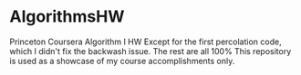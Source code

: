 # AlgorithmsHW
Princeton Coursera Algorithm I HW
Except for the first percolation code, which I didn't fix the backwash issue. The rest are all 100%
This repository is used as a showcase of my course accomplishments only. 
